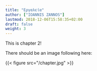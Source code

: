 ```yaml
---
title: "Εργαλεία"
author: ["IOANNIS ZANNOS"]
lastmod: 2018-12-06T15:58:35+02:00
draft: false
weight: 3
---
```


This is chapter 2!

There should be an image following here:

{{< figure src="/chapter.jpg" >}}
